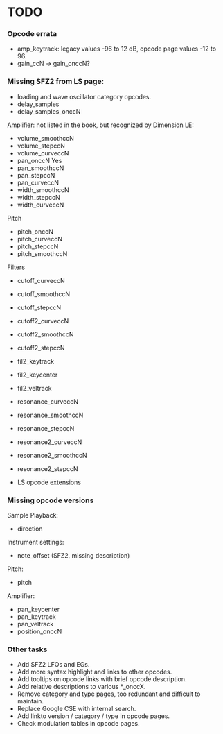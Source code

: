 # TODO

### Opcode errata

- amp_keytrack: legacy values -96 to 12 dB, opcode page values -12 to 96.
- gain_ccN -> gain_onccN?

### Missing SFZ2 from LS page:

- loading and wave oscillator category opcodes.
- delay_samples 
- delay_samples_onccN

Amplifier: not listed in the book, but recognized by Dimension LE:

- volume_smoothccN
- volume_stepccN
- volume_curveccN
- pan_onccN	Yes
- pan_smoothccN
- pan_stepccN
- pan_curveccN
- width_smoothccN 
- width_stepccN
- width_curveccN

Pitch

- pitch_onccN
- pitch_curveccN
- pitch_stepccN
- pitch_smoothccN

Filters

- cutoff_curveccN
- cutoff_smoothccN
- cutoff_stepccN
- cutoff2_curveccN
- cutoff2_smoothccN
- cutoff2_stepccN
- fil2_keytrack
- fil2_keycenter
- fil2_veltrack
- resonance_curveccN
- resonance_smoothccN
- resonance_stepccN
- resonance2_curveccN
- resonance2_smoothccN
- resonance2_stepccN

- LS opcode extensions

### Missing opcode versions

Sample Playback:

- direction

Instrument settings:

- note_offset (SFZ2, missing description)

Pitch:

- pitch

Amplifier:

- pan_keycenter
- pan_keytrack
- pan_veltrack
- position_onccN

### Other tasks

- Add SFZ2 LFOs and EGs.
- Add more syntax highlight and links to other opcodes.
- Add tooltips on opcode links with brief opcode description.
- Add relative descriptions to various *_onccX.
- Remove category and type pages, too redundant and difficult to maintain.
- Replace Google CSE with internal search.
- Add linkto version / category / type in opcode pages.
- Check modulation tables in opcode pages.
